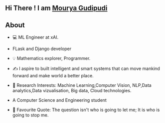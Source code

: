 ## Hi There ! I am [Mourya Gudipudi](https://mouryag.github.io)

## About


* 💻 ML Engineer at xAI.

* FLask and Django developer

* 💡 Mathematics explorer, Programmer.  

* ✍ I aspire to built intelligent and smart systems that can move mankind forward and make world a better place.

* 🔭 Research Interests: Machine Learning,Computer Vision, NLP,Data analytics,Data vizualisation, Big data, Cloud technologies. 

* A Computer Science and Engineering student

* 🌱 Favourite Quote: The question isn't who is going to let me; It is who is going to stop me.


